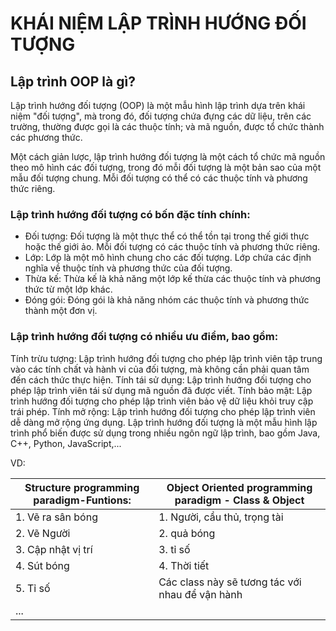 # KHÁI NIỆM LẬP TRÌNH HƯỚNG ĐỐI TƯỢNG 


## Lập trình OOP là gì?
Lập trình hướng đối tượng (OOP) là một mẫu hình lập trình dựa trên khái niệm "đối tượng", mà trong đó, đối tượng chứa đựng các dữ liệu, trên các trường, thường được gọi là các thuộc tính; và mã nguồn, được tổ chức thành các phương thức.

Một cách giản lược, lập trình hướng đối tượng là một cách tổ chức mã nguồn theo mô hình các đối tượng, trong đó mỗi đối tượng là một bản sao của một mẫu đối tượng chung. Mỗi đối tượng có thể có các thuộc tính và phương thức riêng.

### Lập trình hướng đối tượng có bốn đặc tính chính:

- Đối tượng: Đối tượng là một thực thể có thể tồn tại trong thế giới thực hoặc thế giới ảo. Mỗi đối tượng có các thuộc tính và phương thức riêng.
- Lớp: Lớp là một mô hình chung cho các đối tượng. Lớp chứa các định nghĩa về thuộc tính và phương thức của đối tượng.
- Thừa kế: Thừa kế là khả năng một lớp kế thừa các thuộc tính và phương thức từ một lớp khác.
- Đóng gói: Đóng gói là khả năng nhóm các thuộc tính và phương thức thành một đơn vị.

### Lập trình hướng đối tượng có nhiều ưu điểm, bao gồm:

Tính trừu tượng: Lập trình hướng đối tượng cho phép lập trình viên tập trung vào các tính chất và hành vi của đối tượng, mà không cần phải quan tâm đến cách thức thực hiện.
Tính tái sử dụng: Lập trình hướng đối tượng cho phép lập trình viên tái sử dụng mã nguồn đã được viết.
Tính bảo mật: Lập trình hướng đối tượng cho phép lập trình viên bảo vệ dữ liệu khỏi truy cập trái phép.
Tính mở rộng: Lập trình hướng đối tượng cho phép lập trình viên dễ dàng mở rộng ứng dụng.
Lập trình hướng đối tượng là một mẫu hình lập trình phổ biến được sử dụng trong nhiều ngôn ngữ lập trình, bao gồm Java, C++, Python, JavaScript,...

VD: 

| Structure programming paradigm-Funtions:| Object Oriented programming paradigm - Class & Object|
|---|---|
| 1. Vẽ ra sân bóng               |   1. Người, cầu thủ, trọng tài  |
| 2. Vẽ Người                     |   2. quả bóng |
| 3. Cập nhật vị trí              |   3. tỉ số | 
| 4. Sút bóng                     |   4. Thời tiết | 
| 5. Tỉ số                        |   Các class này sẽ tương tác với nhau để vận hành |
| ...                             |  |